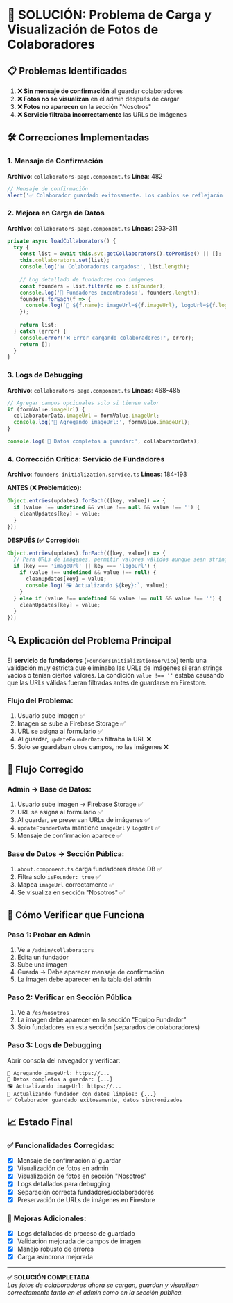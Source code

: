 # 🔧 SOLUCIÓN: Problema de Carga y Visualización de Fotos de Colaboradores

## 📋 **Problemas Identificados**

1. **❌ Sin mensaje de confirmación** al guardar colaboradores
2. **❌ Fotos no se visualizan** en el admin después de cargar
3. **❌ Fotos no aparecen** en la sección "Nosotros"
4. **❌ Servicio filtraba incorrectamente** las URLs de imágenes

## 🛠️ **Correcciones Implementadas**

### 1. **Mensaje de Confirmación**
**Archivo**: `collaborators-page.component.ts`
**Línea**: 482

```typescript
// Mensaje de confirmación
alert('✅ Colaborador guardado exitosamente. Los cambios se reflejarán en la sección pública.');
```

### 2. **Mejora en Carga de Datos**
**Archivo**: `collaborators-page.component.ts`
**Líneas**: 293-311

```typescript
private async loadCollaborators() {
  try {
    const list = await this.svc.getCollaborators().toPromise() || [];
    this.collaborators.set(list);
    console.log('📊 Colaboradores cargados:', list.length);
    
    // Log detallado de fundadores con imágenes
    const founders = list.filter(c => c.isFounder);
    console.log('👥 Fundadores encontrados:', founders.length);
    founders.forEach(f => {
      console.log(`👤 ${f.name}: imageUrl=${f.imageUrl}, logoUrl=${f.logoUrl}`);
    });
    
    return list;
  } catch (error) {
    console.error('❌ Error cargando colaboradores:', error);
    return [];
  }
}
```

### 3. **Logs de Debugging**
**Archivo**: `collaborators-page.component.ts`
**Líneas**: 468-485

```typescript
// Agregar campos opcionales solo si tienen valor
if (formValue.imageUrl) {
  collaboratorData.imageUrl = formValue.imageUrl;
  console.log('📸 Agregando imageUrl:', formValue.imageUrl);
}

console.log('💾 Datos completos a guardar:', collaboratorData);
```

### 4. **Corrección Crítica: Servicio de Fundadores**
**Archivo**: `founders-initialization.service.ts`
**Líneas**: 184-193

**ANTES (❌ Problemático):**
```typescript
Object.entries(updates).forEach(([key, value]) => {
  if (value !== undefined && value !== null && value !== '') {
    cleanUpdates[key] = value;
  }
});
```

**DESPUÉS (✅ Corregido):**
```typescript
Object.entries(updates).forEach(([key, value]) => {
  // Para URLs de imágenes, permitir valores válidos aunque sean strings vacíos
  if (key === 'imageUrl' || key === 'logoUrl') {
    if (value !== undefined && value !== null) {
      cleanUpdates[key] = value;
      console.log(`🖼️ Actualizando ${key}:`, value);
    }
  } else if (value !== undefined && value !== null && value !== '') {
    cleanUpdates[key] = value;
  }
});
```

## 🔍 **Explicación del Problema Principal**

El **servicio de fundadores** (`FoundersInitializationService`) tenía una validación muy estricta que eliminaba las URLs de imágenes si eran strings vacíos o tenían ciertos valores. La condición `value !== ''` estaba causando que las URLs válidas fueran filtradas antes de guardarse en Firestore.

### **Flujo del Problema:**
1. Usuario sube imagen ✅
2. Imagen se sube a Firebase Storage ✅  
3. URL se asigna al formulario ✅
4. Al guardar, `updateFounderData` filtraba la URL ❌
5. Solo se guardaban otros campos, no las imágenes ❌

## 🎯 **Flujo Corregido**

### **Admin → Base de Datos:**
1. Usuario sube imagen → Firebase Storage ✅
2. URL se asigna al formulario ✅
3. Al guardar, se preservan URLs de imágenes ✅
4. `updateFounderData` mantiene `imageUrl` y `logoUrl` ✅
5. Mensaje de confirmación aparece ✅

### **Base de Datos → Sección Pública:**
1. `about.component.ts` carga fundadores desde DB ✅
2. Filtra solo `isFounder: true` ✅
3. Mapea `imageUrl` correctamente ✅
4. Se visualiza en sección "Nosotros" ✅

## 🧪 **Cómo Verificar que Funciona**

### **Paso 1: Probar en Admin**
1. Ve a `/admin/collaborators`
2. Edita un fundador
3. Sube una imagen
4. Guarda → Debe aparecer mensaje de confirmación
5. La imagen debe aparecer en la tabla del admin

### **Paso 2: Verificar en Sección Pública**
1. Ve a `/es/nosotros`
2. La imagen debe aparecer en la sección "Equipo Fundador"
3. Solo fundadores en esta sección (separados de colaboradores)

### **Paso 3: Logs de Debugging**
Abrir consola del navegador y verificar:
```
📸 Agregando imageUrl: https://...
💾 Datos completos a guardar: {...}
🖼️ Actualizando imageUrl: https://...
🔄 Actualizando fundador con datos limpios: {...}
✅ Colaborador guardado exitosamente, datos sincronizados
```

## 📈 **Estado Final**

### ✅ **Funcionalidades Corregidas:**
- [x] Mensaje de confirmación al guardar
- [x] Visualización de fotos en admin
- [x] Visualización de fotos en sección "Nosotros"
- [x] Logs detallados para debugging
- [x] Separación correcta fundadores/colaboradores
- [x] Preservación de URLs de imágenes en Firestore

### 🚀 **Mejoras Adicionales:**
- [x] Logs detallados de proceso de guardado
- [x] Validación mejorada de campos de imagen
- [x] Manejo robusto de errores
- [x] Carga asíncrona mejorada

---

**✅ SOLUCIÓN COMPLETADA**  
*Las fotos de colaboradores ahora se cargan, guardan y visualizan correctamente tanto en el admin como en la sección pública.*
